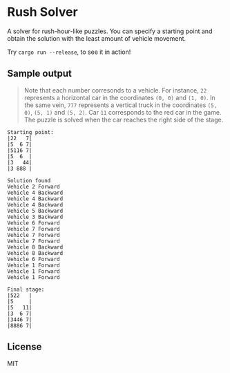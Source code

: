 Rush Solver
===========

A solver for rush-hour-like puzzles. You can specify a starting point and
obtain the solution with the least amount of vehicle movement.

Try `cargo run --release`, to see it in action!

## Sample output

> Note that each number corresonds to a vehicle. For instance, `22` represents
> a horizontal car in the coordinates `(0, 0)` and `(1, 0)`. In the same vein,
> `777` represents a vertical truck in the coordinates `(5, 0)`, `(5, 1)` and
> `(5, 2)`. Car `11` corresponds to the red car in the game. The puzzle is solved when
> the car reaches the right side of the stage.

```
Starting point:
|22   7|
|5  6 7|
|5116 7|
|5  6  |
|3   44|
|3 888 |

Solution found
Vehicle 2 Forward
Vehicle 4 Backward
Vehicle 4 Backward
Vehicle 4 Backward
Vehicle 5 Backward
Vehicle 3 Backward
Vehicle 6 Forward
Vehicle 7 Forward
Vehicle 7 Forward
Vehicle 7 Forward
Vehicle 8 Backward
Vehicle 8 Backward
Vehicle 6 Forward
Vehicle 1 Forward
Vehicle 1 Forward
Vehicle 1 Forward

Final stage:
|522   |
|5     |
|5   11|
|3  6 7|
|3446 7|
|8886 7|
```

## License

MIT
